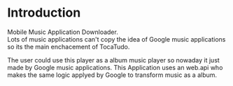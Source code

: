 # Introduction 
Mobile Music Application Downloader.
<br/>Lots of music applications can't copy the idea of Google music applications so its the main enchacement of TocaTudo.

The user could use this player as a album music player so nowaday it just made by Google music applications.
This Application uses an web.api who makes the same logic applyed by Google to transform music as a album. 
